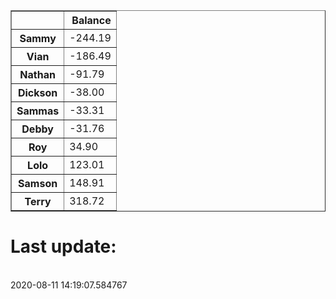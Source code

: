 <table border="1" class="dataframe">
  <thead>
    <tr style="text-align: right;">
      <th></th>
      <th>Balance</th>
    </tr>
  </thead>
  <tbody>
    <tr>
      <th>Sammy</th>
      <td>-244.19</td>
    </tr>
    <tr>
      <th>Vian</th>
      <td>-186.49</td>
    </tr>
    <tr>
      <th>Nathan</th>
      <td>-91.79</td>
    </tr>
    <tr>
      <th>Dickson</th>
      <td>-38.00</td>
    </tr>
    <tr>
      <th>Sammas</th>
      <td>-33.31</td>
    </tr>
    <tr>
      <th>Debby</th>
      <td>-31.76</td>
    </tr>
    <tr>
      <th>Roy</th>
      <td>34.90</td>
    </tr>
    <tr>
      <th>Lolo</th>
      <td>123.01</td>
    </tr>
    <tr>
      <th>Samson</th>
      <td>148.91</td>
    </tr>
    <tr>
      <th>Terry</th>
      <td>318.72</td>
    </tr>
  </tbody>
</table><H1>Last update:</h1><br>2020-08-11 14:19:07.584767